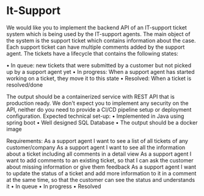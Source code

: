 # It-Support

We would like you to implement the backend API of an IT-support ticket system which is being used
by the IT-support agents. The main object of the system is the support ticket which contains
information about the case. Each support ticket can have multiple comments added by the support
agent. The tickets have a lifecycle that contains the following states:

• In queue: new tickets that were submitted by a customer but not picked up by a support
agent yet
• In progress: When a support agent has started working on a ticket, they move it to this state
• Resolved: When a ticket is resolved/done

The output should be a containerized service with REST API that is production ready. We don't
expect you to implement any security on the API, neither do you need to provide a CI/CD pipeline
setup or deployment configuration.
Expected technical set-up:
• Implemented in Java using spring boot
• Well designed SQL Database
• The output should be a docker image

Requirements:
As a support agent I want to see a list of all tickets of any customer/company
As a support agent I want to see all the information about a ticket including all comments in a
detail view
As a support agent I want to add comments to an existing ticket, so that I can ask the customer
about missing information or give them feedback
As a support agent I want to update the status of a ticket and add more information to it in a
comment at the same time, so that the customer can see the status and understands it
• In queue
• In progress
• Resolved


